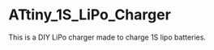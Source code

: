 ATtiny_1S_LiPo_Charger
======================

This is a DIY LiPo charger made to charge 1S lipo batteries.

